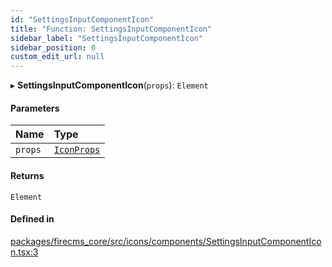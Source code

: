 ```yaml
---
id: "SettingsInputComponentIcon"
title: "Function: SettingsInputComponentIcon"
sidebar_label: "SettingsInputComponentIcon"
sidebar_position: 0
custom_edit_url: null
---
```


▸ **SettingsInputComponentIcon**(`props`): `Element`

#### Parameters

| Name | Type |
| :------ | :------ |
| `props` | [`IconProps`](../types/IconProps.md) |

#### Returns

`Element`

#### Defined in

[packages/firecms_core/src/icons/components/SettingsInputComponentIcon.tsx:3](https://github.com/FireCMSco/firecms/blob/d45f3739/packages/firecms_core/src/icons/components/SettingsInputComponentIcon.tsx#L3)
